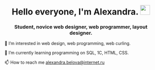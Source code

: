 <h1 align="center">Hello everyone, I'm Alexandra.
<img src="https://github.com/blackcater/blackcater/raw/main/images/Hi.gif" height="32"/></h1>
<h3 align="center">Student, novice web designer, web programmer, layout designer.</h3>

👀 I’m interested in web design, web programming, web curling.

🌱 I’m currently learning programming on SQL, 1С, HTML, CSS.

📫 How to reach me alexandra.belova@internet.ru
